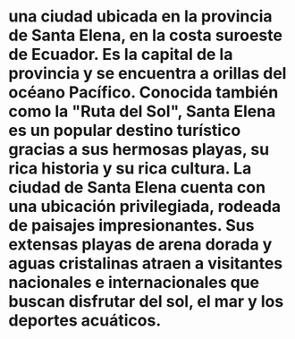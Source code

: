 #  una ciudad ubicada en la provincia de Santa Elena, en la costa suroeste de Ecuador. Es la capital de la provincia y se encuentra a orillas del océano Pacífico. Conocida también como la "Ruta del Sol", Santa Elena es un popular destino turístico gracias a sus hermosas playas, su rica historia y su rica cultura. La ciudad de Santa Elena cuenta con una ubicación privilegiada, rodeada de paisajes impresionantes. Sus extensas playas de arena dorada y aguas cristalinas atraen a visitantes nacionales e internacionales que buscan disfrutar del sol, el mar y los deportes acuáticos. 
